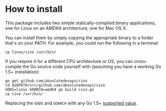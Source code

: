 # How to install

This package includes two simple statically-compiled binary applications, one for Linux on an AMD64 architecture, one for Mac OS X.

You can install them by simply copying the appropriate binary to a folder that's on your PATH.  For example, you could run the following in a terminal:

```
cp linux/civo /usr/bin/
```

If you require it for a different CPU architecture or OS, you can cross-compile the Go source code yourself with (assuming you have a working Go 1.5+ installation):

```
go get github.com/absolutedevops/civo
cd $GOPATH/src/github.com/absolutedevops/civo
GOOS=linux GOARCH=amd64 go build civo.go
cp civo /usr/bin/
```

Replacing the `GOOS` and `GOARCH` with any Go 1.5+ [supported value](https://github.com/golang/go/blob/master/src/go/build/syslist.go).
